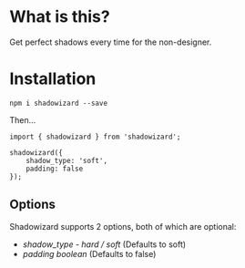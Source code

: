 # What is this?

Get perfect shadows every time for the non-designer.

# Installation

`npm i shadowizard --save`

Then...

```
import { shadowizard } from 'shadowizard';

shadowizard({
    shadow_type: 'soft',
    padding: false
});
```

## Options

Shadowizard supports 2 options, both of which are optional:

- _shadow_type_ - _hard / soft_ (Defaults to soft)
- _padding_ _boolean_ (Defaults to false)
